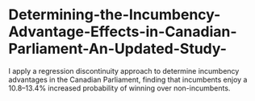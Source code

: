 # Determining-the-Incumbency-Advantage-Effects-in-Canadian-Parliament-An-Updated-Study-
I apply a regression discontinuity approach to determine incumbency advantages in the Canadian Parliament, finding that incumbents enjoy a 10.8–13.4% increased probability of winning over non-incumbents.
